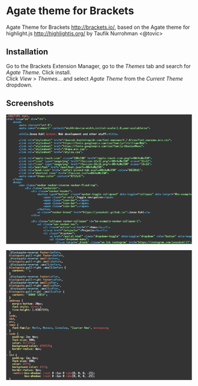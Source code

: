 # Agate theme for Brackets
Agate Theme for Brackets <http://brackets.io/>, based on the Agate theme for highlight.js <http://highlightjs.org/> by Taufik Nurrohman <@tovic>

## Installation
Go to the Brackets Extension Manager, go to the _Themes_ tab and search for _Agate Theme_. Click install.  
Click _View_ > _Themes..._ and select _Agate Theme_ from the _Current Theme_ dropdown.
 
## Screenshots
![HTML](.img/agate_html.png)
 
![HTML](.img/agate_css.png)
